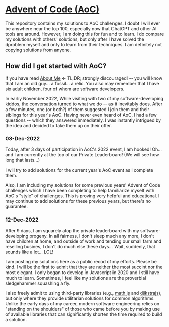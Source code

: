 # [Advent of Code (AoC)](https://adventofcode.com)

This repository contains my solutions to AoC challenges. I doubt I will ever be anywhere near the top 100, especially now that ChatGPT and other AI tools are around. However, I am doing this for fun and to learn. I do compare my solutions with others' solutions, but only after I have solved the dproblem myself and only to learn from their techniques. I am definitely not copying solutions from anyone.

## How did I get started with AoC? 

If you have read [About Me](https://github.com/nqzyx/nqzyx/ABOUTME.md) <- TL;DR; strongly discouraged! -- you will know that I am an old guy... a fossil... a relic. You also may remember that I have six adult children, four of whom are software developers.

In earliy November 2022, While visiting with two of my software-developing kiddos, the conversation turned to what we do -- as it inevitably does. After a few minutes, one (or both?) of them suggested I join them and their siblings for this year's AoC. Having never even heard of AoC, I had a few questions -- which they answered immediately. I was instantly intrigued by the idea and decided to take them up on their offer. 

### 03-Dec-2022

Today, after 3 days of participation in AoC's 2022 event, I am hooked! Oh... and I am currently at the top of our Private Leaderboard! (We will see how long that lasts...)

I will try to add solutions for the current year's AoC event as I complete them. 

Also, I am including my solutions for some previous years' Advent of Code challenges which I have been completing to help familiarize myself with AoC's "style" of challenges. This is proving very helpful and educational. I may continue to add solutions for these previous years, but there's no guarantee.

### 12-Dec-2022

After 9 days, I am squarely atop the private leaderboard with my software-developing progeny. In all fairness, I don't sleep much any more, I don't have children at home, and outside of work and tending our small farm and reselling busines, I don't do much else these days... Wait, suddenly, that sounds like a lot... LOL!

I am posting my solutions here as a public recod of my efforts. Please be kind. I will be the first to admit that they are neither the most succint nor the most elegant. I only began to develop in Javascript in 2020 and I still have much to learn. Sometimes, I feel like my solutions are the proverbial sledgehammer squashing a fly. 

I also freely admit to using third-party libraries (e.g., [math.js](https://mathjs.org/docs/datatypes/matrices.html) and [djikstrajs](https://github.com/tcort/dijkstrajs)), but only where they provide utilitarian solutions for common algorithms. Unlike the early days of my career, modern software engineering relies on "standing on the shoulders" of those who came before you by making use of available libraries that can significantly shorten the time required to build a solution. 
